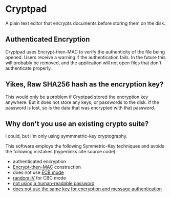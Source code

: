 # Cryptpad
A plain text editor that encrypts documents before storing them on the disk.

## Authenticated Encryption
Cryptpad uses Encrypt-then-MAC to verify the authenticity of the file being opened. Users receive a warning if the authentication fails. In the future this will probably be removed, and the application will not open files that don't authenticate properly.

## Yikes, Raw SHA256 hash as the encryption key?
This would only be a problem if Cryptpad stored the encryption key anywhere. But it does not store any keys, or passwords to the disk. If the password is lost, so is the data that was encrypted with that password.

## Why don't you use an existing crypto suite?
I could, but I'm only using symmmetric-key cryptography.

This software employs the following Symmetric-Key techniques and avoids the following mistakes (hyperlinks cite source code):
* authenticated encryption
* [Encrypt-then-MAC](https://github.com/miniCruzer/cryptpad/blob/master/cryptpad.py#L50) construction
* does not use [ECB mode](https://github.com/miniCruzer/cryptpad/blob/master/cryptpad.py#L59)
* [random IV](https://github.com/miniCruzer/cryptpad/blob/master/cryptpad.py#L57) for CBC mode
* [not using a human-readable password](https://github.com/miniCruzer/cryptpad/blob/master/cryptpad.py#L127)
* [does not use the same key for encryption and message authentication](https://github.com/miniCruzer/cryptpad/blob/master/cryptpad.py#L128)
